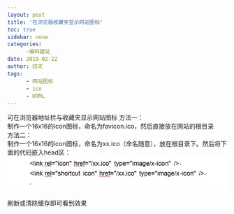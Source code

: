 ```yaml
---
layout: post
title: '在浏览器收藏夹显示网站图标'
toc: true
sidebar: none
categories:
      -编码建站
date: 2019-02-22
author: 四天
tags:
      - 网站图标
      - ico
      - HTML
---
```


可在浏览器地址栏与收藏夹显示网站图标
方法一：  
制作一个16x16的icon图标，命名为favicon.ico，然后直接放在网站的根目录  
方法二：  
制作一个16x16的icon图标，命名为xx.ico（命名随意），放在根目录下。然后将下面的代码嵌入head区：
![](https://raw.githubusercontent.com/a512154224/a512154224.github.io/master/picture/1004489023.jpg)
<link rel="icon" href="/xx.ico" type="image/x-icon" />
<link rel="shortcut icon" href="/xx.ico" type="image/x-icon" />


刷新或清除缓存即可看到效果
